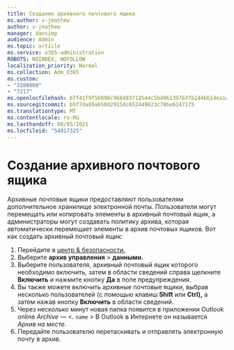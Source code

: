 ```yaml
---
title: Создание архивного почтового ящика
ms.author: v-jmathew
author: v-jmathew
manager: dansimp
audience: Admin
ms.topic: article
ms.service: o365-administration
ROBOTS: NOINDEX, NOFOLLOW
localization_priority: Normal
ms.collection: Adm_O365
ms.custom:
- "3100008"
- "7217"
ms.openlocfilehash: 6ff41f9f5b890c968483718544c5b4961397b37b144bb14ea1451d7aac24ebb7
ms.sourcegitcommit: b5f7da89a650d2915dc652449623c78be6247175
ms.translationtype: MT
ms.contentlocale: ru-RU
ms.lasthandoff: 08/05/2021
ms.locfileid: "54017325"
---
```

# <a name="create-an-archive-mailbox"></a>Создание архивного почтового ящика

Архивные почтовые ящики предоставляют пользователям дополнительное хранилище электронной почты. Пользователи могут перемещать или копировать элементы в архивный почтовый ящик, а администраторы могут создавать политику архива, которая автоматически перемещает элементы в архив почтовых ящиков. Вот как создать архивный почтовый ящик:

1. Перейдите в [центр & безопасности.]( https://go.microsoft.com/fwlink/p/?linkid=2077143)
2. Выберите **архив управления**  >  **данными.**
3. Выберите пользователя, архивный почтовый ящик которого необходимо включить, затем в области сведений справа щелкните **Включить** и нажмите кнопку **Да** в поле предупреждения.
4. Вы также можете включить архивные почтовые ящики, выбрав несколько пользователей (с помощью клавиш **Shift** или **Ctrl),** а затем нажав кнопку **Включить** в области сведений.
5. Через несколько минут новая папка появится в приложении Outlook online *Archive — <. `name` >* В Outlook в Интернете он называется *Архив на месте*.
6. Передайте пользователю перетаскивать и отправлять электронную почту в архив.
